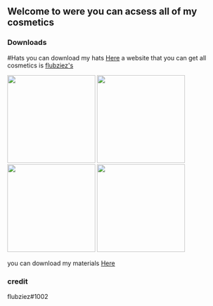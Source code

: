 ## Welcome to were you can acsess all of my cosmetics

### Downloads


#Hats
you can download my hats <a href="https://github.com/IKENV2/Hatz">Here<a/>
 a website that you can get all cosmetics is <a href="https://flubziezxd.github.io/GorillaTagHats/">flubziez's<a/> 
 
 
 <img src="https://media.discordapp.net/attachments/815728560454893589/863093075889881108/com.AnotherAxiom.GorillaTag-20210709-120843.jpg?width=636&height=636" height="200"/> <img src="https://media.discordapp.net/attachments/815728560454893589/861720992653377546/com.AnotherAxiom.GorillaTag-20210705-172644.jpg?width=599&height=599" height="200"/> <img src="https://media.discordapp.net/attachments/815728560454893589/861748820907786260/2021-07-05_2.png?width=1065&height=599" height="200"/> <img src="https://media.discordapp.net/attachments/815728560454893589/862379768094785556/com.AnotherAxiom.GorillaTag-20210707-130513.jpg?width=599&height=599" height="200"/>
 
you can download my materials <a href="https://github.com/IKENV2/Materials">Here<a/>
 
 


### credit
 flubziez#1002

